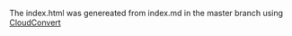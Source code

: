 The index.html was genereated from index.md in the master branch using [CloudConvert](https://cloudconvert.com/md-to-html)